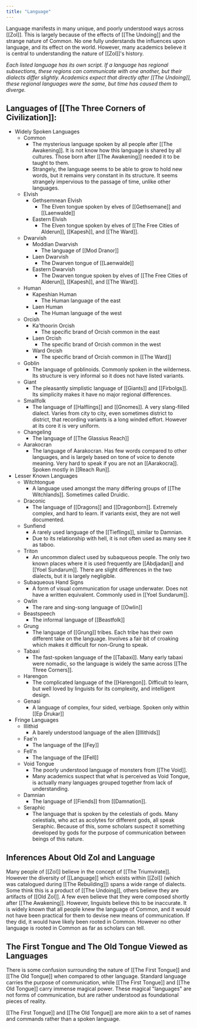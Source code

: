 ```yaml
---
title: "Language"
---
```

Language manifests in many unique, and poorly understood ways across [[Zol]]. This is largely because of the effects of [[The Undoing]] and the strange nature of Common. No one fully understands the influences upon language, and its effect on the world. However, many academics believe it is central to understanding the nature of [[Zol]]'s history.

*Each listed language has its own script. If a language has regional subsections, these regions can communicate with one another, but their dialects differ slightly. Academics expect that directly after [[The Undoing]], these regional languages were the same, but time has caused them to diverge.*

## Languages of [[The Three Corners of Civilization]]:
- Widely Spoken Languages
	- Common
		- The mysterious language spoken by all people after [[The Awakening]]. It is not know how this language is shared by all cultures. Those born after [[The Awakening]] needed it to be taught to them.
		- Strangely, the language seems to be able to grow to hold new words, but it remains very constant in its structure. It seems strangely impervious to the passage of time, unlike other languages. 
	- Elvish
		- Gethsemnean Elvish
			- The Elven tongue spoken by elves of [[Gethsemane]] and [[Laenwalde]] 
		- Eastern Elvish
			- The Elven tongue spoken by elves of [[The Free Cities of Alderun]], [[Kapesh]], and [[The Ward]].
	- Dwarvish
		- Moddian Dwarvish
			- The language of [[Mod Dranor]]
		- Laen Dwarvish
			- The Dwarven tongue of [[Laenwalde]]
		- Eastern Dwarvish
			- The Dwarven tongue spoken by elves of [[The Free Cities of Alderun]], [[Kapesh]], and [[The Ward]].
	- Human
		- Kapeshian Human
			- The Human language of the east
		- Laen Human
			- The Human language of the west
	- Orcish
		- Ka'thoorin Orcish
			- The specific brand of Orcish common in the east
		- Laen Orcish
			- The specific brand of Orcish common in the west
		- Ward Orcish
			- The specific brand of Orcish common in [[The Ward]]
	- Goblin
		- The language of goblinoids. Commonly spoken in the wilderness. Its structure is very informal so it does not have listed variants.
	- Giant
		- The pleasantly simplistic language of [[Giants]] and [[Firbolgs]]. Its simplicity makes it have no major regional differences.
	- Smallfolk
		- The language of [[Halflings]] and [[Gnomes]]. A very slang-filled dialect. Varies from city to city, even sometimes district to district, that recording variants is a long winded effort. However at its core it is very uniform.
	- Changeling
		- The language of [[The Glassius Reach]]
	- Aarakocran
		- The language of Aarakocran. Has few words compared to other languages, and is largely based on tone of voice to denote meaning. Very hard to speak if you are not an [[Aarakocra]]. Spoken mostly in [[Reach Run]].
- Lesser Known Languages
	- Witchtongue
		- A language used amongst the many differing groups of [[The Witchlands]]. Sometimes called Druidic.
	- Draconic
		- The language of [[Dragons]] and [[Dragonborn]]. Extremely complex, and hard to learn. If variants exist, they are not well documented.
	- Sunfiend
		- A rarely used language of the [[Tieflings]], similar to Damnian.
		- Due to its relationship with hell, it is not often used as many see it as taboo.
	- Triton
		- An uncommon dialect used by subaqueous people. The only two known places where it is used frequently are [[Abdjadan]] and [[Yoel Sundarum]]. There are slight differences in the two dialects, but it is largely negligible.
	- Subaqueous Hand Signs
		- A form of visual communication for usage underwater. Does not have a written equivalent. Commonly used in [[Yoel Sundarum]].
	- Owlin
		- The rare and sing-song language of [[Owlin]]
	- Beastspeech
		- The informal language of [[Beastfolk]]
	- Grung
		- The language of [[Grung]] tribes. Each tribe has their own different take on the language. Involves a fair bit of croaking which makes it difficult for non-Grung to speak.
	- Tabaxi
		- The fast-spoken language of the [[Tabaxi]]. Many early tabaxi were nomadic, so the language is widely the same across [[The Three Corners]].
	- Harengon
		- The complicated language of the [[Harengon]]. Difficult to learn, but well loved by linguists for its complexity, and intelligent design.
	- Genasi
		- A language of complex, four sided, verbiage. Spoken only within [[Ep Drukar]]
- Fringe Languages
	- Illithid
		- A barely understood language of the alien [[Illithids]]
	- Fae'n
		- The language of the [[Fey]]
	- Fell'n
		- The language of the [[Fell]]
	- Void Tongue
		- The poorly understood language of monsters from [[The Void]].
		- Many academics suspect that what is perceived as Void Tongue, is actually many languages grouped together from lack of understanding.
	- Damnian
		- The language of [[Fiends]] from [[Damnation]].
	- Seraphic
		- The language that is spoken by the celestials of gods. Many celestials, who act as acolytes for different gods, all speak Seraphic. Because of this, some scholars suspect it something developed by gods for the purpose of communication between beings of this nature.

## Inferences About Old Zol and Language
Many people of [[Zol]] believe in the concept of [[The Triumvirate]]. However the diversity of [[Language]] which exists within [[Zol]] (which was catalogued during [[The Rebuilding]]) spans a wide range of dialects. Some think this is a product of [[The Undoing]], others believe they are artifacts of [[Old Zol]]. A few even believe that they were composed shortly after [[The Awakening]]. However, linguists believe this to be inaccurate. It is widely known that all people knew the language of Common, and it would not have been practical for them to devise new means of communication. If they did, it would have likely been rooted in Common. However no other language is rooted in Common as far as scholars can tell. 

## The First Tongue and The Old Tongue Viewed as Languages
There is some confusion surrounding the nature of [[The First Tongue]] and [[The Old Tongue]] when compared to other language. Standard language carries the purpose of communication, while [[The First Tongue]] and [[The Old Tongue]] carry immense magical power. These magical "languages" are not forms of communication, but are rather understood as foundational pieces of reality.

[[The First Tongue]] and [[The Old Tongue]] are more akin to a set of names and commands rather than a spoken language.
